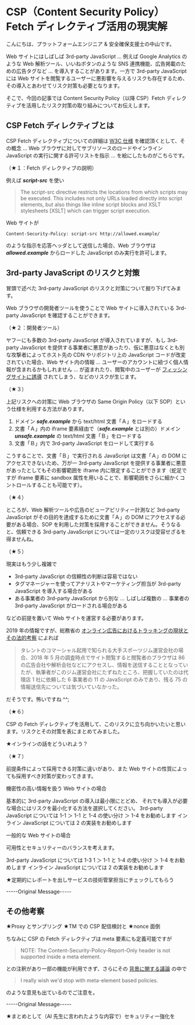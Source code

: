 # CSP（Content Security Policy）Fetch ディレクティブ活用の現実解

こんにちは、プラットフォームエンジニア & 安全確保支援士の中山です。

Web サイトにはしばしば 3rd-party JavaScript … 例えば Google Analytics のような Web 解析ツール、いいねボタンのような SNS 連携機能、広告掲載のための広告タグなど … を導入することがあります。一方で 3rd-party JavaScript には Web サイトを閲覧するユーザーに悪影響を与えるリスクも存在するため、その導入とあわせてリスク対策も必要となります。

そこで、今回の記事では Content Security Policy（以降 CSP）Fetch ディレクティブを活用したリスク対策の取り組みについてお伝えします。

## CSP Fetch ディレクティブとは

CSP Fetch ディレクティブについての詳細は [W3C 仕様](https://www.w3.org/TR/CSP3/) を確認頂くとして、その概念 … Web ブラウザに対してサブリソースのロードやインライン JavaScript の実行に関する許可リストを指示 … を絵にしたものがこちらです。

（★１：Fetch ディレクティブの説明）

例えば ***script-src*** を使い

> The script-src directive restricts the locations from which scripts may be executed. This includes not only URLs loaded directly into script elements, but also things like inline script blocks and XSLT stylesheets [XSLT] which can trigger script execution. 

Web サイトが

```
Content-Security-Policy: script-src http://allowed.example/
```

のような指示を応答ヘッダとして送信した場合、Web ブラウザは ***allowed.example*** からロードした JavaScript のみ実行を許可します。

## 3rd-party JavaScript のリスクと対策

冒頭で述べた 3rd-party JavaScript のリスクと対策について掘り下げてみます。

Web ブラウザの開発者ツールを使うことで Web サイトに導入されている 3rd-party JavaScript を確認することができます。

（★２：開発者ツール）

ヤフーにも多数の 3rd-party JavaScript が導入されていますが、もし 3rd-party JavaScript を提供する事業者に悪意があったり、仮に悪意はなくとも別な攻撃者によってホスト先の CDN やリポジトリ上の JavaScript コードが改変されていた場合、Web サイト内の情報 … ユーザーのアカウントに紐づく個人情報が含まれるかもしれません … が盗まれたり、閲覧中のユーザーが [フィッシングサイトに誘導](https://blog.techscore.com/entry/2022/08/24/150000) されてしまう、などのリスクが生じます。

（★３）

上記リスクへの対策に Web ブラウザの Same Origin Policy（以下 SOP）という仕様を利用する方法があります。

1. ドメイン ***safe.example*** から text/html 文書「Ａ」をロードする
2. 文書「Ａ」内の iframe 要素経由で（***safe.example*** とは別の）ドメイン ***unsafe.example*** の text/html 文書「Ｂ」をロードする
3. 文書「Ｂ」内で 3rd-party JavaScript をロードして実行する

こうすることで、文書「Ｂ」で実行される JavaScript は文書「Ａ」の DOM にアクセスできないため、万が一 3rd-party JavaScript を提供する事業者に悪意があったとしてもその影響範囲を iframe 内に限定することができます（蛇足ですが iframe 要素に sandbox 属性を用いることで、影響範囲をさらに細かくコントロールすることも可能です）。

（★４）

ところが、Web 解析ツールや広告のビューアビリティー計測など 3rd-party JavaScript がその目的を達成するために文書「Ａ」の DOM にアクセスする必要がある場合、SOP を利用した対策を採用することができません。そうなると、信頼できる 3rd-party JavaScript については一定のリスクは受容せざるを得ませんね。

（★５）

現実はもう少し複雑で

- 3rd-party JavaScript の信頼性の判断は容易ではない
- タグマネージャーを使ってアナリストやマーケティング担当が 3rd-party JavaScript を導入する場合がある
- ある事業者の 3rd-party JavaScript から別な … しばしば複数の … 事業者の 3rd-party JavaScript がロードされる場合がある

などの前提を置いて Web サイトを運営する必要があります。

2019 年の情報ですが、総務省の [オンライン広告におけるトラッキングの現状とその法的考察](https://www.soumu.go.jp/main_content/000599872.pdf) によれば

> タレントのコマーシャル起用で知られる大手スポーツジム運営会社の場合、2018 年 5 月の調査時点でサイト閲覧すると閲覧者のブラウザは 86 の広告会社や解析会社などにアクセスし、情報を送信することとなっていたが、執筆者がこのジム運営会社にたずねたところ、把握していたのは代理店 1 社に依頼した 6 事業者の 11 の JavaScript のみであり、残る 75 の情報送信先については気づいていなかった。

だそうです。怖いですね ^^;

（★６）

CSP の Fetch ディレクティブを活用して、このリスクに立ち向かいたいと思います。リスクとその対策を表にまとめてみました。

★インラインの話をどういれよう？

（★７）

前提条件によって採用できる対策に違いがあり、また Web サイトの性質によっても採用すべき対策が変わってきます。

機密性の高い情報を扱う Web サイトの場合

基本的に 3rd-party JavaScript の導入は最小限にとどめ、
それでも導入が必要な場合にはリスクを最小化する方法を選択してください。
3rd-party JavaScript については 1-1 ＞ 1-1 と 1-4 の使い分け ＞ 1-4 をお勧めします
インライン JavaScript については 2 の実装をお勧めします

一般的な Web サイトの場合

可用性とセキュリティーのバランスを考えます。

3rd-party JavaScript については 1-3
1 ＞ 1-1 と 1-4 の使い分け ＞ 1-4 をお勧めします
インライン JavaScript については 2 の実装をお勧めします

★定期的にレポートを出しサービスの技術管掌担当にチェックしてもらう


-----Original Message-----


## その他考察

★Proxy とサンプリング
★TM での CSP 配信検討と
★nonce 面倒

ちなみに CSP の Fetch ディレクティブは meta 要素にも定義可能ですが

> NOTE: The Content-Security-Policy-Report-Only header is not supported inside a meta element.

との注釈があり一部の機能が利用できず、さらにその [背景に関する議論](https://github.com/w3c/webappsec-csp/issues/277) の中で

> I really wish we'd stop with meta-element based policies.

のような意見も出ているのでご注意を。

-----Original Message-----

★まとめとして（AI 先生に言われたような内容で）セキュリティー強化を



